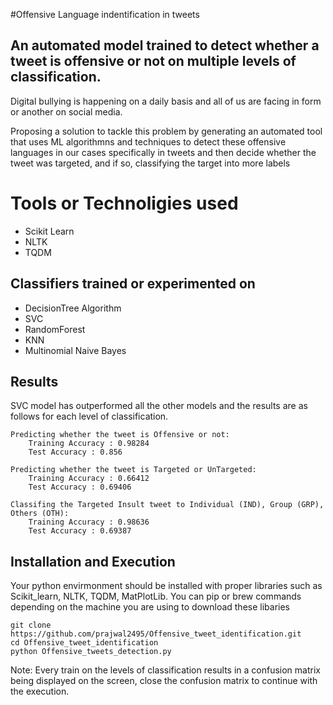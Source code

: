 #Offensive Language indentification in tweets
## An automated model trained to detect whether a tweet is offensive or not on multiple levels of classification.

Digital bullying is happening on a daily basis and all of us are facing in form or another on social media. 

Proposing a solution to tackle this problem by generating an automated tool that uses ML algorithmns and techniques to detect these offensive languages in our cases specifically in tweets and then decide whether the tweet was targeted, and if so, classifying the target into more labels 

# Tools or Technoligies used 
- Scikit Learn
- NLTK
- TQDM

## Classifiers trained or experimented on 

- DecisionTree Algorithm
- SVC
- RandomForest
- KNN
- Multinomial Naive Bayes

## Results
SVC model has outperformed all the other models and the results are as follows for each level of classification.

	Predicting whether the tweet is Offensive or not:
		Training Accuracy : 0.98284
		Test Accuracy : 0.856

	Predicting whether the tweet is Targeted or UnTargeted:
		Training Accuracy : 0.66412
		Test Accuracy : 0.69406

	Classifing the Targeted Insult tweet to Individual (IND), Group (GRP), Others (OTH):
		Training Accuracy : 0.98636
		Test Accuracy : 0.69387


## Installation and Execution

Your python envirmonment should be installed with proper libraries such as Scikit_learn, NLTK, TQDM, MatPlotLib. You can pip or brew commands depending on the machine you are using to download these libaries

	git clone https://github.com/prajwal2495/Offensive_tweet_identification.git
	cd Offensive_tweet_identification
	python Offensive_tweets_detection.py

Note:
Every train on the levels of classification results in a confusion matrix being displayed on the screen, close the confusion matrix to continue with the execution.
